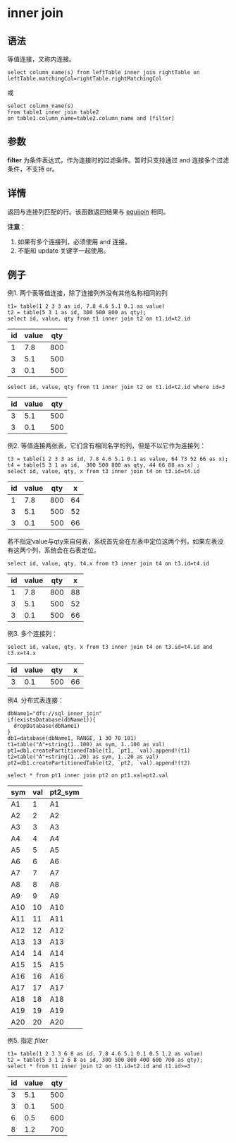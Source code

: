 # inner join

## 语法

等值连接，又称内连接。

```
select column_name(s) from leftTable inner join rightTable on leftTable.matchingCol=rightTable.rightMatchingCol
```

或

```
select column_name(s)
from table1 inner join table2
on table1.column_name=table2.column_name and [filter]
```

## 参数

**filter** 为条件表达式，作为连接时的过滤条件。暂时只支持通过 and 连接多个过滤条件，不支持 or。

## 详情

返回与连接列匹配的行。该函数返回结果与 [equijoin](equijoin.md)
相同。

**注意**：

1. 如果有多个连接列，必须使用 and 连接。
2. 不能和 update 关键字一起使用。

## 例子

例1. 两个表等值连接，除了连接列外没有其他名称相同的列

```
t1= table(1 2 3 3 as id, 7.8 4.6 5.1 0.1 as value)
t2 = table(5 3 1 as id, 300 500 800 as qty);
select id, value, qty from t1 inner join t2 on t1.id=t2.id
```

| id | value | qty |
| --- | --- | --- |
| 1 | 7.8 | 800 |
| 3 | 5.1 | 500 |
| 3 | 0.1 | 500 |

```
select id, value, qty from t1 inner join t2 on t1.id=t2.id where id=3
```

| id | value | qty |
| --- | --- | --- |
| 3 | 5.1 | 500 |
| 3 | 0.1 | 500 |

例2. 等值连接两张表，它们含有相同名字的列，但是不以它作为连接列：

```
t3 = table(1 2 3 3 as id, 7.8 4.6 5.1 0.1 as value, 64 73 52 66 as x);
t4 = table(5 3 1 as id,  300 500 800 as qty, 44 66 88 as x) ;
select id, value, qty, x from t3 inner join t4 on t3.id=t4.id
```

| id | value | qty | x |
| --- | --- | --- | --- |
| 1 | 7.8 | 800 | 64 |
| 3 | 5.1 | 500 | 52 |
| 3 | 0.1 | 500 | 66 |

若不指定value与qty来自何表，系统首先会在左表中定位这两个列，如果左表没有这两个列，系统会在右表定位。

```
select id, value, qty, t4.x from t3 inner join t4 on t3.id=t4.id
```

| id | value | qty | x |
| --- | --- | --- | --- |
| 1 | 7.8 | 800 | 88 |
| 3 | 5.1 | 500 | 52 |
| 3 | 0.1 | 500 | 66 |

例3. 多个连接列：

```
select id, value, qty, x from t3 inner join t4 on t3.id=t4.id and t3.x=t4.x
```

| id | value | qty | x |
| --- | --- | --- | --- |
| 3 | 0.1 | 500 | 66 |

例4. 分布式表连接：

```
dbName1="dfs://sql_inner_join"
if(existsDatabase(dbName1)){
  dropDatabase(dbName1)
}
db1=database(dbName1, RANGE, 1 30 70 101)
t1=table("A"+string(1..100) as sym, 1..100 as val)
pt1=db1.createPartitionedTable(t1, `pt1, `val).append!(t1)
t2=table("A"+string(1..20) as sym, 1..20 as val)
pt2=db1.createPartitionedTable(t2, `pt2, `val).append!(t2)

select * from pt1 inner join pt2 on pt1.val=pt2.val
```

| sym | val | pt2\_sym |
| --- | --- | --- |
| A1 | 1 | A1 |
| A2 | 2 | A2 |
| A3 | 3 | A3 |
| A4 | 4 | A4 |
| A5 | 5 | A5 |
| A6 | 6 | A6 |
| A7 | 7 | A7 |
| A8 | 8 | A8 |
| A9 | 9 | A9 |
| A10 | 10 | A10 |
| A11 | 11 | A11 |
| A12 | 12 | A12 |
| A13 | 13 | A13 |
| A14 | 14 | A14 |
| A15 | 15 | A15 |
| A16 | 16 | A16 |
| A17 | 17 | A17 |
| A18 | 18 | A18 |
| A19 | 19 | A19 |
| A20 | 20 | A20 |

例5. 指定 *filter*

```
t1= table(1 2 3 3 6 8 as id, 7.8 4.6 5.1 0.1 0.5 1.2 as value)
t2 = table(5 3 1 2 6 8 as id, 300 500 800 400 600 700 as qty);
select * from t1 inner join t2 on t1.id=t2.id and t1.id>=3
```

| id | value | qty |
| --- | --- | --- |
| 3 | 5.1 | 500 |
| 3 | 0.1 | 500 |
| 6 | 0.5 | 600 |
| 8 | 1.2 | 700 |

